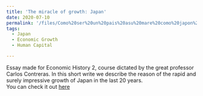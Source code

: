 ```yaml
---
title: 'The miracle of growth: Japan'
date: 2020-07-10
permalink: '/files/Como%20ser%20un%20pais%20asu%20mare%20como%20japon%20(1)%20(1).docx'
tags:
  - Japan
  - Economic Growth
  - Human Capital

---
```


Essay made for Economic History 2, course dictated by the great professor Carlos Contreras. In this short write we describe the reason of the rapid and surely impressive growth of Japan in the last 20 years.  
You can check it out [here](http://katiuskaolivera.github.io/files/Como%20ser%20un%20pais%20asu%20mare%20como%20japon%20(1)%20(1).pdf)